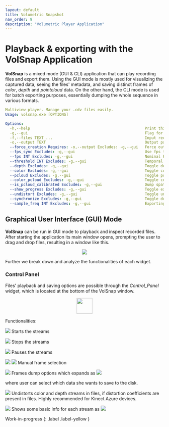 ```yaml
---
layout: default
title: Volumetric Snapshot
nav_order: 9
description: "Volumetric Player Application"
---
```


# Playback & exporting with the VolSnap Application

__VolSnap__ is a mixed mode (GUI & CLI) application that can play recording files and export them.
Using the GUI mode is mostly used for visualizing the captured data, seeing the files' metadata, and saving distinct frames of _color_, _depth_ and _pointcloud_ data.
On the other hand, the CLI mode is used for batch exporting purposes, essentially dumping the whole sequence in various formats.

```yaml
Multiview player. Manage your .cdv files easily.
Usage: volsnap.exe [OPTIONS]

Options:
  -h,--help                                                   Print this help message and exit
  -g,--gui                                                    Flag for GUI mode.
  -f,--files TEXT ...                                         Input recordings.
  -o,--output TEXT                                            Output path.
  --force_creation Requires: -o,--output Excludes: -g,--gui   Force output path creation.
  --fps_sync Excludes: -g,--gui                               Use fps to compute synchronization threshold.
  --fps INT Excludes: -g,--gui                                Nominal FPS of the recordings files (default: 30)
  --threshold INT Excludes: -g,--gui                          Temporal offset that used for grouping frames. (default: 16 ms)
  --depth Excludes: -g,--gui                                  Toggle depth dumping.
  --color Excludes: -g,--gui                                  Toggle color dumping.
  --pcloud Excludes: -g,--gui                                 Toggle pointcloud dumping.
  --color_pcloud Excludes: -g,--gui                           Toggle colored point cloud dumping.
  --is_pcloud_calibrated Excludes: -g,--gui                   Dump spatially aligned point clouds (implies calibrated recordings).
  --show_progress Excludes: -g,--gui                          Toggle exporting progress bar.
  --undistort Excludes: -g,--gui                              Toggle undistortion of both color and depth data.
  --synchronize Excludes: -g,--gui                            Toggle dumping of sychronized data.
  --sample_freq INT Excludes: -g,--gui                        Exporting frequency, i.e. save every "sample_freq" frames. (default: 1)
```

## Graphical User Interface (GUI) Mode

**VolSnap** can be run in GUI mode to playback and inspect recorded files. 
After starting the application its main window opens, prompting the user to drag and drop files, resulting in a window like this.

<p align="center">
    <img src="../../assets/images/volsnap/dropped.png"/>
</p>

Further we break down and analyze the functionalities of each widget.

### Control Panel
Files' playback and saving options are possible through the _Control_Panel_ widget, which is located at the bottom of the VolSnap window.
<p align="center">
    <img src="../../assets/images/volsnap/control_panel/control_panel.png "width="50"/>
</p>

Functionalities:
<p align="left">
    <img src="../../assets/images/volsnap/control_panel/play.png"/>
    Starts the streams
</p>

<p align="left">
    <img src="../../assets/images/volsnap/control_panel/stop.png"/>
    Stops the streams
</p>

<p align="left">
    <img src="../../assets/images/volsnap/control_panel/pause.png"/>
    Pauses the streams
</p>

<p align="left">
    <img src="../../assets/images/volsnap/control_panel/previous.png"/>
    <img src="../../assets/images/volsnap/control_panel/next.png"/>
    Manual frame selection
</p>

<p align="left">
    <img src="../../assets/images/volsnap/control_panel/dump_button.png"/>
    Frames dump options which expands as 
    <img src="../../assets/images/volsnap/control_panel/next.png"/>
</p>
where user can select which data she wants to save to the disk.

<p align="left">
    <img src="../../assets/images/volsnap/control_panel/undistort.png"/>
    Undistorts color and depth streams in files, if distortion coefficients are present in files. Highly recommended for Kinect Azure devices.
</p>

<p align="left">
    <img src="../../assets/images/volsnap/control_panel/info.png"/>
    Shows some basic info for each stream as 
    <img src="../../assets/images/volsnap/control_panel/information.png"/>
</p>

Work-in-progress
{: .label .label-yellow }